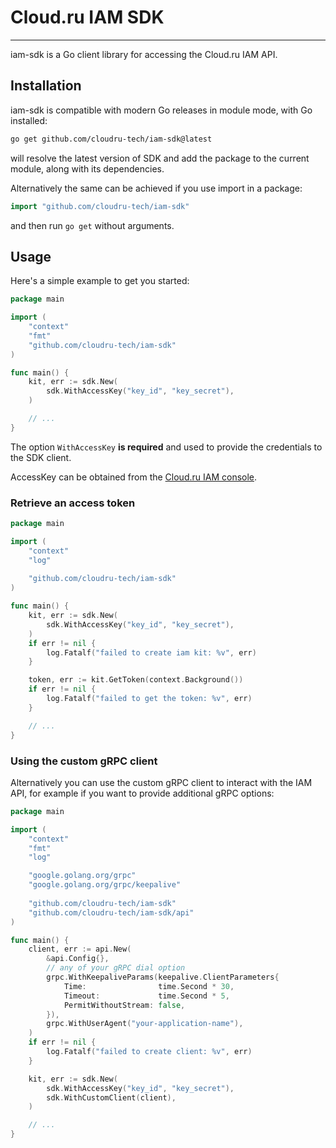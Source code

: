 # Cloud.ru IAM SDK

  
---  

iam-sdk is a Go client library for accessing the Cloud.ru IAM API.

## Installation

iam-sdk is compatible with modern Go releases in module mode, with Go installed:

```bash  
go get github.com/cloudru-tech/iam-sdk@latest
```  

will resolve the latest version of SDK and add the package to the current module, along with its dependencies.

Alternatively the same can be achieved if you use import in a package:

```go  
import "github.com/cloudru-tech/iam-sdk"  
```  

and then run `go get` without arguments.

## Usage

Here's a simple example to get you started:

```go  
package main

import (
	"context"
	"fmt"
	"github.com/cloudru-tech/iam-sdk"
)

func main() {
	kit, err := sdk.New(
		sdk.WithAccessKey("key_id", "key_secret"),
	)

	// ...
}  
```  

The option `WithAccessKey` **is required** and used to provide the credentials to the SDK client.

AccessKey can be obtained from
the [Cloud.ru IAM console](https://cloud.ru/docs/console_api/ug/topics/guides__service_accounts_key.html#id1).

### Retrieve an access token

```go  
package main

import (
	"context"
	"log"
	
	"github.com/cloudru-tech/iam-sdk"
)

func main() {
	kit, err := sdk.New(
		sdk.WithAccessKey("key_id", "key_secret"),
	)
	if err != nil {
		log.Fatalf("failed to create iam kit: %v", err)
	}

	token, err := kit.GetToken(context.Background())
	if err != nil {
		log.Fatalf("failed to get the token: %v", err)
	}

	// ...
}

```

### Using the custom gRPC client

Alternatively you can use the custom gRPC client to interact with the IAM API, for example if you want to provide
additional gRPC options:

```go
package main

import (
	"context"
	"fmt"
	"log"

	"google.golang.org/grpc"
	"google.golang.org/grpc/keepalive"
	
	"github.com/cloudru-tech/iam-sdk"
	"github.com/cloudru-tech/iam-sdk/api"
)

func main() {
	client, err := api.New(
		&api.Config{},
		// any of your gRPC dial option
		grpc.WithKeepaliveParams(keepalive.ClientParameters{
			Time:                time.Second * 30,
			Timeout:             time.Second * 5,
			PermitWithoutStream: false,
		}),
		grpc.WithUserAgent("your-application-name"),
	)
	if err != nil {
		log.Fatalf("failed to create client: %v", err)
	}

	kit, err := sdk.New(
		sdk.WithAccessKey("key_id", "key_secret"),
		sdk.WithCustomClient(client),
	)

	// ...
}
```